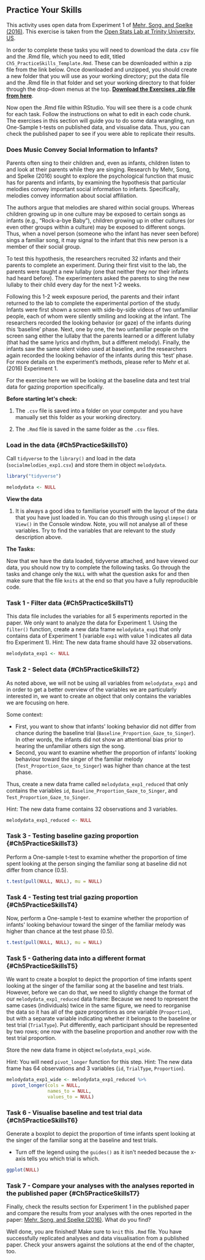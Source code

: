 ## Practice Your Skills

This activity uses open data from Experiment 1 of <a href="https://journals.sagepub.com/stoken/default+domain/d5HcBHg85XamSXGdYqYN/full" target = "_blank">Mehr, Song, and Spelke (2016)</a>. This exercise is taken from the <a href="https://sites.google.com/view/openstatslab/home?authuser=0" target = "_blank">Open Stats Lab at Trinity University, US</a>.

In order to complete these tasks you will need to download the data .csv file and the .Rmd file, which you need to edit, titled `Ch5_PracticeSkills_Template.Rmd`. These can be downloaded within a zip file from the link below. Once downloaded and unzipped, you should create a new folder that you will use as your working directory; put the data file and the .Rmd file in that folder and set your working directory to that folder through the drop-down menus at the top. [**Download the Exercises .zip file from here**](data/06-s01/Ch5_PracticeSkills.zip).

Now open the .Rmd file within RStudio. You will see there is a code chunk for each task. Follow the instructions on what to edit in each code chunk. The exercises in this section will guide you to do some data wrangling, run One-Sample t-tests on published data, and visualise data. Thus, you can check the published paper to see if you were able to replicate their results.  

### Does Music Convey Social Information to Infants? 

Parents often sing to their children and, even as infants, children listen to and look at their parents while they are singing. Research by Mehr, Song, and Spelke (2016) sought to explore the psychological function that music has for parents and infants, by examining the hypothesis that particular melodies convey important social information to infants. Specifically, melodies convey information about social affiliation.

The authors argue that melodies are shared within social groups. Whereas children growing up in one
culture may be exposed to certain songs as infants (e.g., “Rock-a-bye Baby”), children growing up in
other cultures (or even other groups within a culture) may be exposed to different songs. Thus, when a novel person (someone who the infant has never seen before) sings a familiar song, it may signal to the infant that this new person is a member of their social group.

To test this hypothesis, the researchers recruited 32 infants and their parents to complete an
experiment. During their first visit to the lab, the parents were taught a new lullaby (one that neither they nor their infants had heard before). The experimenters asked the parents to sing the new lullaby to their child every day for the next 1-2 weeks.

Following this 1-2 week exposure period, the parents and their infant returned to the lab to complete
the experimental portion of the study. Infants were first shown a screen with side-by-side videos of
two unfamiliar people, each of whom were silently smiling and looking at the infant. The researchers
recorded the looking behavior (or gaze) of the infants during this ‘baseline’ phase. Next, one by one, the two unfamiliar people on the screen sang either the lullaby that the parents learned or a different lullaby (that had the same lyrics and rhythm, but a different melody). Finally, the infants saw the same silent video used at baseline, and the researchers again recorded the looking behavior of the infants during this ‘test’ phase. For more details on the experiment’s methods, please refer to Mehr et al. (2016) Experiment 1.

For the exercise here we will be looking at the baseline data and test trial data for gazing proportion specifically.


**Before starting let's check:**

1. The `.csv` file is saved into a folder on your computer and you have manually set this folder as your working directory. 

2. The `.Rmd` file is saved in the same folder as the `.csv` files.


### Load in the data {#Ch5PracticeSkillsT0}

Call `tidyverse` to the `library()` and load in the data (`socialmelodies_exp1.csv`) and store them in object `melodydata`.


```r
library("tidyverse")

melodydata <- NULL
```


**View the data**

1. It is always a good idea to familiarise yourself with the layout of the data that you have just loaded in. You can do this through using `glimpse()` or `View()` in the Console window. Note, you will not analyse all of these variables. Try to find the variables that are relevant to the study description above. 


**The Tasks:**

Now that we have the data loaded, tidyverse attached, and have viewed our data, you should now try to complete the following tasks. Go through the tasks and change only the `NULL` with what the question asks for and then make sure that the file `knits` at the end so that you have a fully reproducible code.

### Task 1 - Filter data {#Ch5PracticeSkillsT1}

This data file includes the variables for all 5 experiments reported in the paper. We only want
to analyze the data for Experiment 1. Using the `filter()` function, create a new data frame `melodydata_exp1` that only contains data of Experiment 1 (variable `exp1` with value 1 indicates all data fro Experiment 1). Hint: The new data frame should have 32 observations.


```r
melodydata_exp1 <- NULL
```

### Task 2 - Select data {#Ch5PracticeSkillsT2}

As noted above, we will not be using all variables from `melodydata_exp1` and in order to get a better overview of the variables we are particularly interested in, we want to create an object that only contains the variables we are focusing on here.

Some context:
* First, you want to show that infants' looking behavior did not differ from chance during the
baseline trial (`Baseline_Proportion_Gaze_to_Singer`). In other words, the infants did not show an attentional bias prior to hearing the unfamiliar others sign the song. 
* Second, you want to examine whether the proportion of infants' looking
behaviour toward the singer of the familiar melody (`Test_Proportion_Gaze_to_Singer`) was higher than chance at the test phase.

Thus, create a new data frame called `melodydata_exp1_reduced` that only contains the variables `id`, `Baseline_Proportion_Gaze_to_Singer`, and `Test_Proportion_Gaze_to_Singer`. 

Hint: The new data frame contains 32 observations and 3 variables.


```r
melodydata_exp1_reduced <- NULL
```


### Task 3 - Testing baseline gazing proportion {#Ch5PracticeSkillsT3}

Perform a One-sample t-test to examine whether the proportion of time spent looking at the person singing the familiar song at baseline did not differ from chance (0.5).



```r
t.test(pull(NULL, NULL), mu = NULL)
```

### Task 4 - Testing test trial gazing proportion {#Ch5PracticeSkillsT4}

Now, perform a One-sample t-test to examine whether the proportion of infants' looking
behaviour toward the singer of the familiar melody was higher than chance at the test phase
(0.5).



```r
t.test(pull(NULL, NULL), mu = NULL)
```

### Task 5 - Gathering data into a different format {#Ch5PracticeSkillsT5}

We want to create a boxplot to depict the proportion of time infants spent looking at the singer of the familiar song at the baseline and test trials. However, before we can do that, we need to slightly change the format of our `melodydata_exp1_reduced` data frame: Because we need to represent the same cases (individuals) twice in the same figure, we need to reorganise the data so it has all of the gaze proportions as one variable (`Proportion`), but with a separate variable indicating whether it belongs to the baseline or test trial (`TrialType`). Put differently, each participant should be represented by two rows; one row with the baseline proportion and another row with the test trial proportion.

Store the new data frame in object `melodydata_exp1_wide`.

Hint: You will need `pivot_longer` function for this step.
Hint: The new data frame has 64 observations and 3 variables (`id`, `TrialType`, `Proportion`).



```r
melodydata_exp1_wide <- melodydata_exp1_reduced %>% 
  pivot_longer(cols = NULL,
               names_to = NULL,
               values_to = NULL)
```



### Task 6 - Visualise baseline and test trial data {#Ch5PracticeSkillsT6}

Generate a boxplot to depict the proportion of time infants spent looking at the singer of the
familiar song at the baseline and test trials.

* Turn off the legend using the `guides()` as it isn't needed because the x-axis tells you which trial is which. 


```r
ggplot(NULL)
```

### Task 7 - Compare your analyses with the analyses reported in the published paper {#Ch5PracticeSkillsT7}

Finally, check the results section for Experiment 1 in the published paper and compare the results from your analyses with the ones reported in the paper: <a href="https://journals.sagepub.com/stoken/default+domain/d5HcBHg85XamSXGdYqYN/full" target = "_blank">Mehr, Song, and Spelke (2016)</a>. What do you find?


Well done, you are finished! Make sure to `knit` this `.Rmd` file. You have successfully replicated analyses and data visualisation from a published paper. Check your answers against the solutions at the end of the chapter, too.
